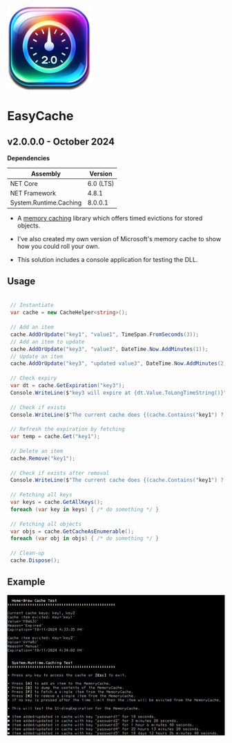 ![Icon](AppIcon.png) 
# EasyCache



## v2.0.0.0 - October 2024
**Dependencies**

| Assembly | Version |
| ---- | ---- |
| NET Core | 6.0 (LTS) |
| NET Framework | 4.8.1 |
| System.Runtime.Caching | 8.0.0.1 |

- A [memory caching](https://learn.microsoft.com/en-us/dotnet/api/system.runtime.caching.memorycache?view=net-6.0) library which offers timed evictions for stored objects.
- I've also created my own version of Microsoft's memory cache to show how you could roll your own.

- This solution includes a console application for testing the DLL.

## Usage

```csharp

 // Instantiate
 var cache = new CacheHelper<string>();

 // Add an item
 cache.AddOrUpdate("key1", "value1", TimeSpan.FromSeconds(3));
 // Add an item to update
 cache.AddOrUpdate("key3", "value3", DateTime.Now.AddMinutes(1));
 // Update an item
 cache.AddOrUpdate("key3", "updated value3", DateTime.Now.AddMinutes(2));

 // Check expiry
 var dt = cache.GetExpiration("key3");
 Console.WriteLine($"key3 will expire at {dt.Value.ToLongTimeString()}");

 // Check if exists
 Console.WriteLine($"The current cache does {(cache.Contains("key1") ? "" : "not")} contain key1");

 // Refresh the expiration by fetching
 var temp = cache.Get("key1");

 // Delete an item
 cache.Remove("key1");

 // Check if exists after removal
 Console.WriteLine($"The current cache does {(cache.Contains("key1") ? "" : "not")} contain key1");

 // Fetching all keys
 var keys = cache.GetAllKeys();
 foreach (var key in keys) { /* do something */ }

 // Fetching all objects
 var objs = cache.GetCacheAsEnumerable();
 foreach (var obj in objs) { /* do something */ }

 // Clean-up
 cache.Dispose();

```

## Example

![Screenshot](Screenshot.png)

